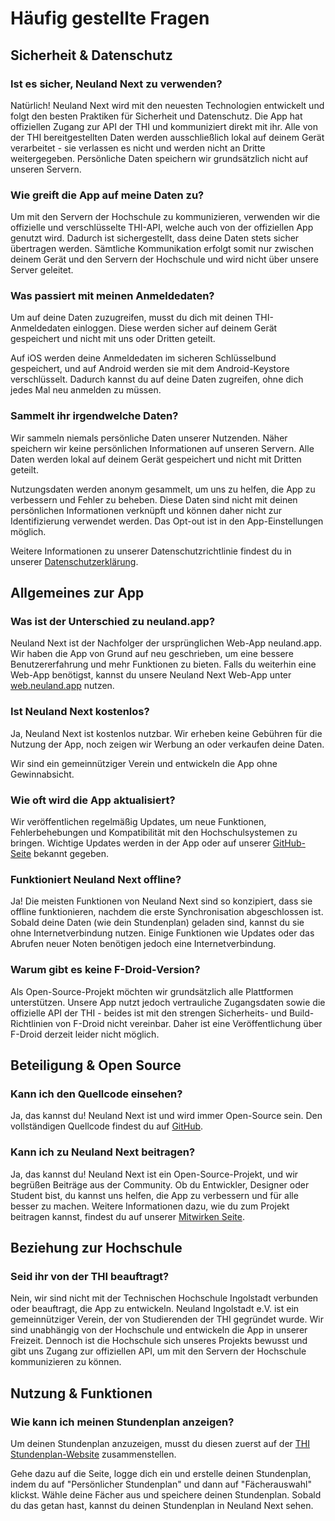 # Häufig gestellte Fragen

## Sicherheit & Datenschutz

### Ist es sicher, Neuland Next zu verwenden?

Natürlich!
Neuland Next wird mit den neuesten Technologien entwickelt und folgt den besten Praktiken für Sicherheit und Datenschutz. Die App hat offiziellen Zugang zur API der THI und kommuniziert direkt mit ihr.
Alle von der THI bereitgestellten Daten werden ausschließlich lokal auf deinem Gerät verarbeitet - sie verlassen es nicht und werden nicht an Dritte weitergegeben.
Persönliche Daten speichern wir grundsätzlich nicht auf unseren Servern.

### Wie greift die App auf meine Daten zu?

Um mit den Servern der Hochschule zu kommunizieren, verwenden wir die offizielle und verschlüsselte THI-API, welche auch von der offiziellen App genutzt wird.
Dadurch ist sichergestellt, dass deine Daten stets sicher übertragen werden.
Sämtliche Kommunikation erfolgt somit nur zwischen deinem Gerät und den Servern der Hochschule und wird nicht über unsere Server geleitet.

### Was passiert mit meinen Anmeldedaten?

Um auf deine Daten zuzugreifen, musst du dich mit deinen THI-Anmeldedaten einloggen. Diese werden sicher auf deinem Gerät gespeichert und nicht mit uns oder Dritten geteilt.

Auf iOS werden deine Anmeldedaten im sicheren Schlüsselbund gespeichert, und auf Android werden sie mit dem Android-Keystore verschlüsselt.
Dadurch kannst du auf deine Daten zugreifen, ohne dich jedes Mal neu anmelden zu müssen.

### Sammelt ihr irgendwelche Daten?

Wir sammeln niemals persönliche Daten unserer Nutzenden. Näher speichern wir keine persönlichen Informationen auf unseren Servern.
Alle Daten werden lokal auf deinem Gerät gespeichert und nicht mit Dritten geteilt.

Nutzungsdaten werden anonym gesammelt, um uns zu helfen, die App zu verbessern und Fehler zu beheben.
Diese Daten sind nicht mit deinen persönlichen Informationen verknüpft und können daher nicht zur Identifizierung verwendet werden.
Das Opt-out ist in den App-Einstellungen möglich.

Weitere Informationen zu unserer Datenschutzrichtlinie findest du in unserer [Datenschutzerklärung](/legal/privacy.md).

## Allgemeines zur App

### Was ist der Unterschied zu neuland.app?

Neuland Next ist der Nachfolger der ursprünglichen Web-App neuland.app.
Wir haben die App von Grund auf neu geschrieben, um eine bessere Benutzererfahrung und mehr Funktionen zu bieten.
Falls du weiterhin eine Web-App benötigst, kannst du unsere Neuland Next Web-App unter [web.neuland.app](https://web.neuland.app) nutzen.

### Ist Neuland Next kostenlos?

Ja, Neuland Next ist kostenlos nutzbar. Wir erheben keine Gebühren für die Nutzung der App, noch zeigen wir Werbung an oder verkaufen deine Daten.

Wir sind ein gemeinnütziger Verein und entwickeln die App ohne Gewinnabsicht.

### Wie oft wird die App aktualisiert?

Wir veröffentlichen regelmäßig Updates, um neue Funktionen, Fehlerbehebungen und Kompatibilität mit den Hochschulsystemen zu bringen.
Wichtige Updates werden in der App oder auf unserer [GitHub-Seite](https://github.com/neuland-ingolstadt/neuland.app-native) bekannt gegeben.

### Funktioniert Neuland Next offline?

Ja! Die meisten Funktionen von Neuland Next sind so konzipiert, dass sie offline funktionieren, nachdem die erste Synchronisation abgeschlossen ist. Sobald deine Daten (wie dein Stundenplan) geladen sind, kannst du sie ohne Internetverbindung nutzen. Einige Funktionen wie Updates oder das Abrufen neuer Noten benötigen jedoch eine Internetverbindung.

### Warum gibt es keine F-Droid-Version?

Als Open-Source-Projekt möchten wir grundsätzlich alle Plattformen unterstützen. Unsere App nutzt jedoch vertrauliche Zugangsdaten sowie die offizielle API der THI - beides ist mit den strengen Sicherheits- und Build-Richtlinien von F-Droid nicht vereinbar. Daher ist eine Veröffentlichung über F-Droid derzeit leider nicht möglich.

## Beteiligung & Open Source

### Kann ich den Quellcode einsehen?

Ja, das kannst du! Neuland Next ist und wird immer Open-Source sein. Den vollständigen Quellcode findest du auf [GitHub](https://github.com/neuland-ingolstadt/neuland.app-native).

### Kann ich zu Neuland Next beitragen?

Ja, das kannst du! Neuland Next ist ein Open-Source-Projekt, und wir begrüßen Beiträge aus der Community. Ob du Entwickler, Designer oder Student bist, du kannst uns helfen, die App zu verbessern und für alle besser zu machen.
Weitere Informationen dazu, wie du zum Projekt beitragen kannst, findest du auf unserer [Mitwirken Seite](/app/contribute).

## Beziehung zur Hochschule

### Seid ihr von der THI beauftragt?

Nein, wir sind nicht mit der Technischen Hochschule Ingolstadt verbunden oder beauftragt, die App zu entwickeln.
Neuland Ingolstadt e.V. ist ein gemeinnütziger Verein, der von Studierenden der THI gegründet wurde.
Wir sind unabhängig von der Hochschule und entwickeln die App in unserer Freizeit.
Dennoch ist die Hochschule sich unseres Projekts bewusst und gibt uns Zugang zur offiziellen API, um mit den Servern der Hochschule kommunizieren zu können.

## Nutzung & Funktionen

### Wie kann ich meinen Stundenplan anzeigen?

Um deinen Stundenplan anzuzeigen, musst du diesen zuerst auf der [THI Stundenplan-Website](https://hiplan.thi.de) zusammenstellen.

Gehe dazu auf die Seite, logge dich ein und erstelle deinen Stundenplan, indem du auf "Persönlicher Stundenplan" und dann auf "Fächerauswahl" klickst. Wähle deine Fächer aus und speichere deinen Stundenplan. Sobald du das getan hast, kannst du deinen Stundenplan in Neuland Next sehen.

